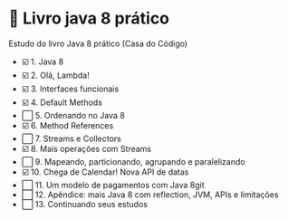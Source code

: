 # :blue_book: Livro java 8 prático
Estudo do livro Java 8 prático (Casa do Código)

- :ballot_box_with_check: 1. Java 8
- :ballot_box_with_check: 2. Olá, Lambda!
- :ballot_box_with_check: 3. Interfaces funcionais
- :ballot_box_with_check: 4. Default Methods
- :white_large_square: 5. Ordenando no Java 8
- :ballot_box_with_check: 6. Method References
- :white_large_square: 7. Streams e Collectors
- :ballot_box_with_check: 8. Mais operações com Streams
- :white_large_square: 9. Mapeando, particionando, agrupando e paralelizando
- :ballot_box_with_check: 10. Chega de Calendar! Nova API de datas
- :white_large_square: 11. Um modelo de pagamentos com Java 8git 
- :white_large_square: 12. Apêndice: mais Java 8 com reflection, JVM, APIs e limitações
- :white_large_square: 13. Continuando seus estudos
